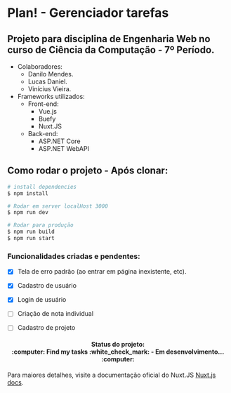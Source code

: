 # Plan! - Gerenciador tarefas
## Projeto para disciplina de Engenharia Web no curso de Ciência da Computação - 7º Período.

* Colaboradores:
    * Danilo Mendes.
    * Lucas Daniel.
    * Vinícius Vieira.
* Frameworks utilizados:
  * Front-end:
    * Vue.js
    * Buefy
    * Nuxt.JS
  * Back-end:
    * ASP.NET Core     
    * ASP.NET WebAPI

## Como rodar o projeto - Após clonar:

```bash
# install dependencies
$ npm install

# Rodar em server localHost 3000
$ npm run dev

# Rodar para produção
$ npm run build
$ npm run start

```

  ### Funcionalidades criadas e pendentes:
  
- [x] Tela de erro padrão (ao entrar em página inexistente, etc). 
- [x] Cadastro de usuário
- [x] Login de usuário
- [ ] Criação de nota individual
- [ ] Cadastro de projeto
  
  
<h4 align="center"> 
  Status do projeto:<br> :computer: Find my tasks :white_check_mark: - Em desenvolvimento... :computer:
</h4>

Para maiores detalhes, visite a documentação oficial do Nuxt.JS [Nuxt.js docs](https://nuxtjs.org).
